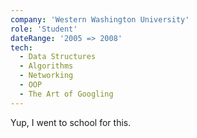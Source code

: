 ```yaml
---
company: 'Western Washington University'
role: 'Student'
dateRange: '2005 => 2008'
tech:
  - Data Structures
  - Algorithms
  - Networking
  - OOP
  - The Art of Googling
---
```


Yup, I went to school for this.

